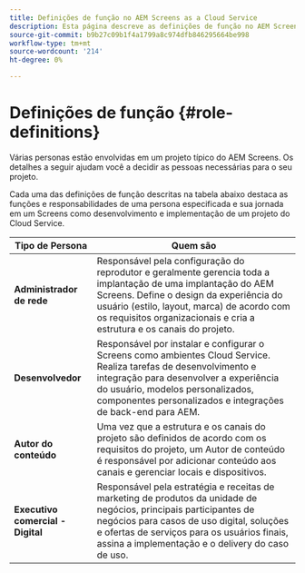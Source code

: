 ```yaml
---
title: Definições de função no AEM Screens as a Cloud Service
description: Esta página descreve as definições de função no AEM Screens as a Cloud Service.
source-git-commit: b9b27c09b1f4a1799a8c974dfb846295664be998
workflow-type: tm+mt
source-wordcount: '214'
ht-degree: 0%

---
```



# Definições de função {#role-definitions}

Várias personas estão envolvidas em um projeto típico do AEM Screens. Os detalhes a seguir ajudam você a decidir as pessoas necessárias para o seu projeto.

Cada uma das definições de função descritas na tabela abaixo destaca as funções e responsabilidades de uma persona especificada e sua jornada em um Screens como desenvolvimento e implementação de um projeto do Cloud Service.

| Tipo de Persona | Quem são |
|--- |--- |
| **Administrador de rede** | Responsável pela configuração do reprodutor e geralmente gerencia toda a implantação de uma implantação do AEM Screens. Define o design da experiência do usuário (estilo, layout, marca) de acordo com os requisitos organizacionais e cria a estrutura e os canais do projeto. |
| **Desenvolvedor** | Responsável por instalar e configurar o Screens como ambientes Cloud Service. Realiza tarefas de desenvolvimento e integração para desenvolver a experiência do usuário, modelos personalizados, componentes personalizados e integrações de back-end para AEM. |
| **Autor do conteúdo** | Uma vez que a estrutura e os canais do projeto são definidos de acordo com os requisitos do projeto, um Autor de conteúdo é responsável por adicionar conteúdo aos canais e gerenciar locais e dispositivos. |
| **Executivo comercial - Digital** | Responsável pela estratégia e receitas de marketing de produtos da unidade de negócios, principais participantes de negócios para casos de uso digital, soluções e ofertas de serviços para os usuários finais, assina a implementação e o delivery do caso de uso. |
